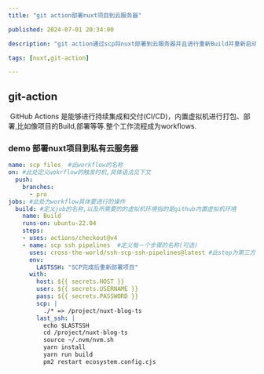 ```yaml
---
title: "git action部署nuxt项目到云服务器"

published: 2024-07-01 20:34:00

description: "git action通过scp将nuxt部署到云服务器并且进行重新Build并重新启动"

tags: [nuxt,git-action]

---
```

## git-action

​	GitHub Actions 是能够进行持续集成和交付(CI/CD)，内置虚拟机进行打包、部署,比如像项目的Build,部署等等.整个工作流程成为workflows.

###   demo 部署nuxt项目到私有云服务器

```yml
name: scp files  #此workflow的名称
on:	#此处定义wokrflow的触发时机,具体语法见下文
  push:
    branches:
      - pro
jobs: #此处为workflow具体要进行的操作
  build: #定义job的名称,以及所需要的的虚拟机环境指的是github内置虚拟机环境
    name: Build 
    runs-on: ubuntu-22.04
    steps:
    - uses: actions/checkout@v4
    - name: scp ssh pipelines  #定义每一个步骤的名称(可选)
      uses: cross-the-world/ssh-scp-ssh-pipelines@latest #此step为第三方后续配置可看第三方
      env:
        LASTSSH: "SCP完成后重新部署项目"
      with:
        host: ${{ secrets.HOST }}
        user: ${{ secrets.USERNAME }}
        pass: ${{ secrets.PASSWORD }}
        scp: |
          ./* => /project/nuxt-blog-ts
        last_ssh: |
          echo $LASTSSH 
          cd /project/nuxt-blog-ts
          source ~/.nvm/nvm.sh 
          yarn install
          yarn run build
          pm2 restart ecosystem.config.cjs
```



